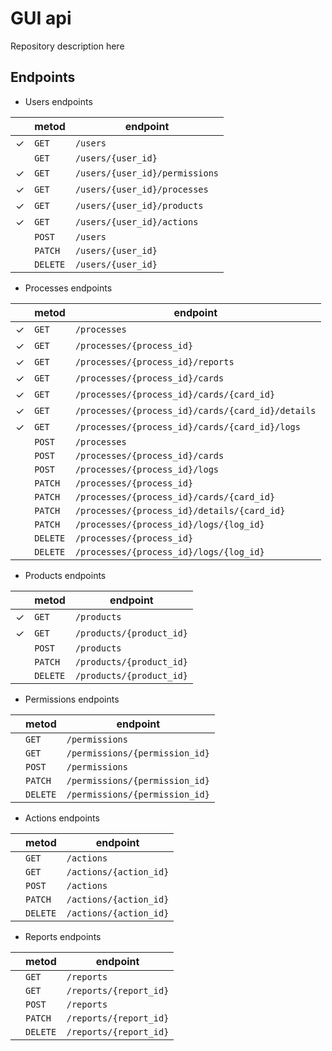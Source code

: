 # GUI api

Repository description here

## Endpoints
- Users endpoints

|         |  metod  |                     endpoint                     |
|---------|---------|--------------------------------------------------|
| &check; |`GET`    |`/users`                                          |
|         |`GET`    |`/users/{user_id}`                                |
| &check; |`GET`    |`/users/{user_id}/permissions`                    |
| &check; |`GET`    |`/users/{user_id}/processes`                      |
| &check; |`GET`    |`/users/{user_id}/products`                       |
| &check; |`GET`    |`/users/{user_id}/actions`                        |
|         |`POST`   |`/users`                                          |
|         |`PATCH`  |`/users/{user_id}`                                |
|         |`DELETE` |`/users/{user_id}`                                |

- Processes endpoints

|         |  metod  |                     endpoint                     |
|---------|---------|--------------------------------------------------|
| &check; |`GET`    |`/processes`                                      |
| &check; |`GET`    |`/processes/{process_id}`                         |
| &check; |`GET`    |`/processes/{process_id}/reports`                 |
| &check; |`GET`    |`/processes/{process_id}/cards`                   |
| &check; |`GET`    |`/processes/{process_id}/cards/{card_id}`         |
| &check; |`GET`    |`/processes/{process_id}/cards/{card_id}/details` |
| &check; |`GET`    |`/processes/{process_id}/cards/{card_id}/logs`    |
|         |`POST`   |`/processes`                                      |
|         |`POST`   |`/processes/{process_id}/cards`                   |
|         |`POST`   |`/processes/{process_id}/logs`                    |
|         |`PATCH`  |`/processes/{process_id}`                         |
|         |`PATCH`  |`/processes/{process_id}/cards/{card_id}`         |
|         |`PATCH`  |`/processes/{process_id}/details/{card_id}`       |
|         |`PATCH`  |`/processes/{process_id}/logs/{log_id}`           |
|         |`DELETE` |`/processes/{process_id}`                         |
|         |`DELETE` |`/processes/{process_id}/logs/{log_id}`           |


- Products endpoints

|         |  metod  |                     endpoint                     |
|---------|---------|--------------------------------------------------|
| &check; |`GET`    |`/products`                                       |
| &check; |`GET`    |`/products/{product_id}`                          |
|         |`POST`   |`/products`                                       |
|         |`PATCH`  |`/products/{product_id}`                          |
|         |`DELETE` |`/products/{product_id}`                          |

- Permissions endpoints

|         |  metod  |                     endpoint                     |
|---------|---------|--------------------------------------------------|
|         |`GET`    |`/permissions`                                    |
|         |`GET`    |`/permissions/{permission_id}`                    |
|         |`POST`   |`/permissions`                                    |
|         |`PATCH`  |`/permissions/{permission_id}`                    |
|         |`DELETE` |`/permissions/{permission_id}`                    |

- Actions endpoints

|         |  metod  |                     endpoint                     |
|---------|---------|--------------------------------------------------|
|         |`GET`    |`/actions`                                        |
|         |`GET`    |`/actions/{action_id}`                            |
|         |`POST`   |`/actions`                                        |
|         |`PATCH`  |`/actions/{action_id}`                            |
|         |`DELETE` |`/actions/{action_id}`                            |

- Reports endpoints

|         |  metod  |                     endpoint                     |
|---------|---------|--------------------------------------------------|
|         |`GET`    |`/reports`                                        |
|         |`GET`    |`/reports/{report_id}`                            |
|         |`POST`   |`/reports`                                        |
|         |`PATCH`  |`/reports/{report_id}`                            |
|         |`DELETE` |`/reports/{report_id}`                            |

